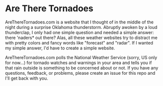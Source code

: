# Are There Tornadoes

AreThereTornadoes.com is a website that I thought of in the middle of the night during a surprise Oklahoma thunderstorm. Abruptly awoken by a loud thunderclap, I only had one simple question and needed a simple answer: there 'naders\* out there? Alas, all these weather websites try to distract me with pretty colors and fancy words like "forecast" and "radar". If I wanted my simple answer, I'd have to create a simple website.

AreThereTornadoes.com polls the National Weather Service (sorry, US only for now...) for tornado watches and warnings in your area and tells you if that rain outside is something to be concerned about or not. If you have any questions, feedback, or problems, please create an issue for this repo and I'll get back with you.
